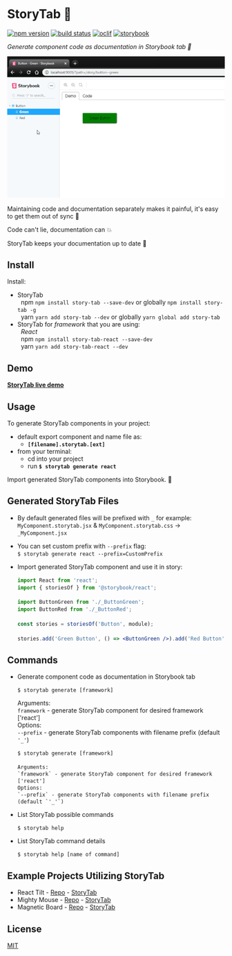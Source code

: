 # StoryTab 📑

[![npm version][npm-badge]][npm-url]
[![build status][build-badge]][build-url]
[![oclif][oclif-badge]][oclif-url]
[![storybook][storybook-badge]][storybook-url]

_Generate component code as documentation in Storybook tab 📑_

![](demo.gif)

Maintaining code and documentation separately makes it painful, it's easy to get them out of sync 🙅

Code can't lie, documentation can 💥

StoryTab keeps your documentation up to date 💪

## Install

Install:

- StoryTab  
  &nbsp;&nbsp;npm `npm install story-tab --save-dev` or globally `npm install story-tab -g`  
  &nbsp;&nbsp;yarn `yarn add story-tab --dev` or globally `yarn global add story-tab`
- StoryTab for _framework_ that you are using:  
  &nbsp;&nbsp;_React_  
  &nbsp;&nbsp;npm `npm install story-tab-react --save-dev`  
  &nbsp;&nbsp;yarn `yarn add story-tab-react --dev`

## Demo

**[StoryTab live demo](https://mkosir.github.io/story-tab)**

## Usage

To generate StoryTab components in your project:

- default export component and name file as:
  - **`[filename].storytab.[ext]`**
- from your terminal:
  - cd into your project
  - run **`$ storytab generate react`**

Import generated StoryTab components into Storybook. 🎉

## Generated StoryTab Files

- By default generated files will be prefixed with `_` for example:  
  `MyComponent.storytab.jsx` & `MyComponent.storytab.css` -> `_MyComponent.jsx`
- You can set custom prefix with `--prefix` flag:  
  `$ storytab generate react --prefix=CustomPrefix`

- Import generated StoryTab component and use it in story:

  ```jsx
  import React from 'react';
  import { storiesOf } from '@storybook/react';

  import ButtonGreen from './_ButtonGreen';
  import ButtonRed from './_ButtonRed';

  const stories = storiesOf('Button', module);

  stories.add('Green Button', () => <ButtonGreen />).add('Red Button', () => <ButtonRed />);
  ```

## Commands

- Generate component code as documentation in Storybook tab

  ```console
  $ storytab generate [framework]
  ```

  Arguments:  
  `framework` - generate StoryTab component for desired framework ['react']  
  Options:  
  `--prefix` - generate StoryTab components with filename prefix (default `'_'`)

  ```
  $ storytab generate [framework]

  Arguments:
  `framework` - generate StoryTab component for desired framework ['react']
  Options:
  `--prefix` - generate StoryTab components with filename prefix (default `'_'`)
  ```

* List StoryTab possible commands
  ```console
  $ storytab help
  ```
* List StoryTab command details

  ```console
  $ storytab help [name of command]
  ```

## Example Projects Utilizing StoryTab

- React Tilt - [Repo](https://github.com/mkosir/react-parallax-tilt) - [StoryTab](https://mkosir.github.io/react-parallax-tilt)
- Mighty Mouse - [Repo](https://github.com/mkosir/react-hook-mighty-mouse) - [StoryTab](https://mkosir.github.io/react-hook-mighty-mouse)
- Magnetic Board - [Repo](https://github.com/mkosir/react-magnetic-board) - [StoryTab](https://mkosir.github.io/react-magnetic-board)

## License

[MIT](LICENSE)

[npm-badge]: https://img.shields.io/npm/v/story-tab.svg
[npm-url]: https://www.npmjs.com/package/story-tab
[build-badge]: https://travis-ci.com/mkosir/story-tab.svg
[build-url]: https://travis-ci.com/mkosir/story-tab
[oclif-badge]: https://img.shields.io/badge/cli-oclif-brightgreen.svg
[oclif-url]: https://oclif.io
[storybook-badge]: https://cdn.jsdelivr.net/gh/storybookjs/brand@master/badge/badge-storybook.svg
[storybook-url]: https://github.com/storybookjs/storybook
